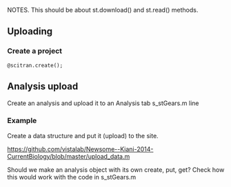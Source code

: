 
NOTES.  This should be about st.download() and st.read() methods.

## Uploading

### Create a project

    @scitran.create(); 

## Analysis upload

Create an analysis and upload it to an Analysis tab
s_stGears.m line

### Example

Create a data structure and put it (upload) to the site.

https://github.com/vistalab/Newsome--Kiani-2014-CurrentBiology/blob/master/upload_data.m

Should we make an analysis object with its own create, put, get? Check how this would work with the code in s_stGears.m





